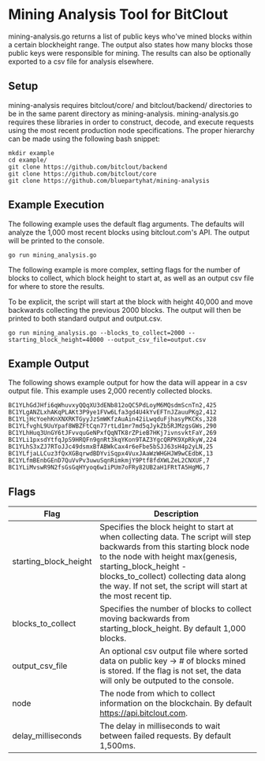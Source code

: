 # Mining Analysis Tool for BitClout
mining-analysis.go returns a list of public keys who've mined blocks within a certain blockheight range.
The output also states how many blocks those public keys were responsible for mining.
The results can also be optionally exported to a csv file for analysis elsewhere.

## Setup
 mining-analysis requires bitclout/core/ and bitclout/backend/ directories to be in the same parent directory 
as mining-analysis. mining-analysis.go requires these libraries in order to construct, decode, and execute requests
 using the most recent production node specifications. The proper hierarchy can be made using the following bash snippet:
```shell
mkdir example
cd example/
git clone https://github.com/bitclout/backend
git clone https://github.com/bitclout/core
git clone https://github.com/bluepartyhat/mining-analysis
```
## Example Execution
The following example uses the default flag arguments. The defaults will analyze the 1,000 most recent blocks using bitclout.com's API.
The output will be printed to the console.
```shell
go run mining_analysis.go
```
The following example is more complex, setting flags for the number of blocks to collect, which block height to start at,
as well as an output csv file for where to store the results.

To be explicit, the script will start at the block with height 40,000 and move backwards collecting the previous 2000 blocks.
The output will then be printed to both standard output and output.csv.
```shell
go run mining_analysis.go --blocks_to_collect=2000 --starting_block_height=40000 --output_csv_file=output.csv
```

## Example Output
The following shows example output for how the data will appear in a csv output file. This example uses 2,000 recently collected blocks.
```
BC1YLhGdJHfi6qWhuvxyQQqXU3dENb812oQC5PdLoyM6MQsdmScnTn2,425
BC1YLgANZLxhAKqPLAKt3P9ye1FVw6Lfa3gd4U4kYvEFTnJZauuPKg2,412
BC1YLjHcYoehKnXNXRKTGyyJzSmWKfzAuAin42iLwqduFjhasyPKCKs,328
BC1YLfvghL9UuYpaf8WBZFtCqn77rtLd1mr7md5qJykZb5RJMzgsGWs,290
BC1YLhHuq3UnGY6tJFvvquGeNPxfQqNTK8rZPieB7HKj7ivnsvktFaY,269
BC1YLi1pxsdYtfqJpS9HRQFn9gnRt3kqYKon9TAZ3YgcQRPK9XpRkyW,224
BC1YLhS3xZJ7RToJJc49dsmxBfABWkCax4r6eFbe5bSJJ63sH4p2yLN,25
BC1YLfjaLLCuz3fQxXGBqrwdBDYviSqpx4VuxJAaWzWHGHJW9wCEdbK,13
BC1YLfmBEnbGEnD7QuVvPv3uwuSqnRimkmjY9Ptf8fdXWLZeL2CNXUF,7
BC1YLiMvswR9N2fsGsGqHYyoq6w1iPUm7oFRy82UB2aH1FRtTA5HgMG,7
```

## Flags
| Flag      | Description |
| ----------- | ----------- |
| starting_block_height      | Specifies the block height to start at when collecting data. The script will step backwards from this starting block node to the node with height max(genesis, starting_block_height - blocks_to_collect) collecting data along the way. If not set, the script will start at the most recent tip.      |
| blocks_to_collect   | Specifies the number of blocks to collect moving backwards from starting_block_height. By default 1,000 blocks.       |
| output_csv_file | An optional csv output file where sorted data on public key -> # of blocks mined is stored. If the flag is not set, the data will only be outputed to the console. |
| node | The node from which to collect information on the blockchain. By default https://api.bitclout.com. |
| delay_milliseconds | The delay in milliseconds to wait between failed requests. By default 1,500ms. |